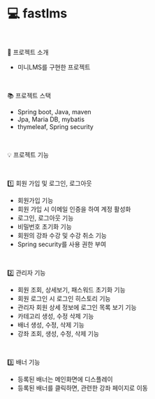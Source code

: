 # :computer: fastlms 

<br>

:page_with_curl: 프로젝트 소개
- 미니LMS를 구현한 프로젝트

<br> 

:books: 프로젝트 스택
- Spring boot, Java, maven
- Jpa, Maria DB, mybatis
- thymeleaf, Spring security

<br>

:bulb: 프로젝트 기능

<br>

:one: 회원 가입 및 로그인, 로그아웃
- 회원가입 기능
- 회원 가입 시 이메일 인증을 하여 계정 활성화
- 로그인, 로그아웃 기능
- 비밀번호 초기화 기능
- 회원의 강좌 수강 및 수강 취소 기능
- Spring security를 사용 권한 부여

<br>

:two: 관리자 기능
- 회원 조회, 상세보기, 패스워드 초기화 기능
- 회원 로그인 시 로그인 히스토리 기능
- 관리자 회원 상세 정보에 로그인 목록 보기 기능
- 카테고리 생성, 수정 삭제 기능
- 배너 생성, 수정, 삭제 기능
- 강좌 조회, 생성, 수정, 삭제 기능 


<br>

:three: 배너 기능
- 등록된 배너는 메인화면에 디스플레이
- 등록된 배너를 클릭하면, 관련한 강좌 페이지로 이동

<br>

